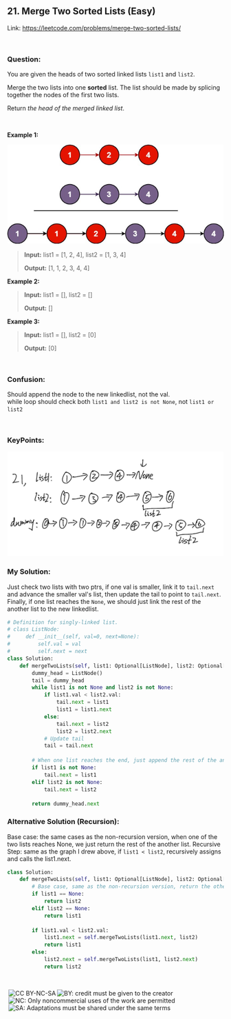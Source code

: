 ## 21. Merge Two Sorted Lists (Easy)

Link: https://leetcode.com/problems/merge-two-sorted-lists/

<br>

### Question:
You are given the heads of two sorted linked lists `list1` and `list2`.

Merge the two lists into one **sorted** list. The list should be made by splicing together the nodes of the first two lists.

Return _the head of the merged linked list_.

<br>

**Example 1:**

<img src="../images/21_Merge.jpg" alt="drawing" width="550"/>

> **Input:** list1 = [1, 2, 4], list2 = [1, 3, 4]
> 
> **Output:** [1, 1, 2, 3, 4, 4]

**Example 2:**
> **Input:** list1 = [], list2 = []
> 
> **Output:** []

**Example 3:**
> **Input:** list1 = [], list2 = [0]
> 
> **Output:** [0]

<br>

### Confusion: 
Should append the node to the new linkedlist, not the val.  
while loop should check both `list1 and list2 is not None`, not `list1 or list2`

<br>

### KeyPoints: 
<img src="../images/21_Merge2.png" alt="drawing" width="650"/>

<br>

### My Solution:
Just check two lists with two ptrs, if one val is smaller, link it to `tail.next` and advance the smaller val's list, then update the tail to point to `tail.next`. Finally, if one list reaches the `None`, we should just link the rest of the another list to the new linkedlist.
```python
# Definition for singly-linked list.
# class ListNode:
#     def __init__(self, val=0, next=None):
#         self.val = val
#         self.next = next
class Solution:
    def mergeTwoLists(self, list1: Optional[ListNode], list2: Optional[ListNode]) -> Optional[ListNode]:
        dummy_head = ListNode()
        tail = dummy_head
        while list1 is not None and list2 is not None:
            if list1.val < list2.val:
                tail.next = list1
                list1 = list1.next
            else:
                tail.next = list2
                list2 = list2.next
            # Update tail
            tail = tail.next

        # When one list reaches the end, just append the rest of the another list
        if list1 is not None:
            tail.next = list1
        elif list2 is not None:
            tail.next = list2
        
        return dummy_head.next
```

### Alternative Solution (Recursion):
Base case: the same cases as the non-recursion version, when one of the two lists reaches None, we just return the rest of the another list. Recursive Step: same as the graph I drew above, if `list1 < list2`, recursively assigns and calls the list1.next. 

```python
class Solution:
    def mergeTwoLists(self, list1: Optional[ListNode], list2: Optional[ListNode]) -> Optional[ListNode]:
        # Base case, same as the non-recursion version, return the other list when a list reaches None
        if list1 == None:
            return list2
        elif list2 == None:
            return list1

        if list1.val < list2.val:
            list1.next = self.mergeTwoLists(list1.next, list2)
            return list1
        else:
            list2.next = self.mergeTwoLists(list1, list2.next)
            return list2
```

<br>

<img style="height:22px!important;margin-left:3px;vertical-align:text-bottom;" src="https://mirrors.creativecommons.org/presskit/icons/cc.svg?ref=chooser-v1" alt="CC BY-NC-SA" title="CC BY-NC-SA"><img style="height:22px!important;margin-left:3px;vertical-align:text-bottom;" src="https://mirrors.creativecommons.org/presskit/icons/by.svg?ref=chooser-v1" alt="BY: credit must be given to the creator" title="BY: credit must be given to the creator"><img style="height:22px!important;margin-left:3px;vertical-align:text-bottom;" src="https://mirrors.creativecommons.org/presskit/icons/nc.svg?ref=chooser-v1" alt="NC: Only noncommercial uses of the work are permitted" title="NC: Only noncommercial uses of the work are permitted"><img style="height:22px!important;margin-left:3px;vertical-align:text-bottom;" src="https://mirrors.creativecommons.org/presskit/icons/sa.svg?ref=chooser-v1" alt="SA: Adaptations must be shared under the same terms" title="SA: Adaptations must be shared under the same terms">